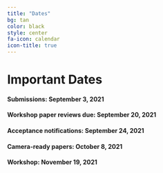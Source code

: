 ```yaml
---
title: "Dates"
bg: tan
color: black
style: center
fa-icon: calendar
icon-title: true
---
```


# Important Dates

#### Submissions: **September 3, 2021**
#### Workshop paper reviews due: **September 20, 2021**

#### Acceptance notifications: **September 24, 2021**

#### Camera-ready papers: **October 8, 2021**

<!--#### Presentation recordings: **October 9, 2021**-->

#### Workshop: **November 19, 2021**
